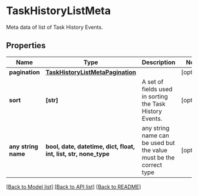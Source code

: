 # TaskHistoryListMeta

Meta data of list of Task History Events.

## Properties
Name | Type | Description | Notes
------------ | ------------- | ------------- | -------------
**pagination** | [**TaskHistoryListMetaPagination**](TaskHistoryListMetaPagination.md) |  | [optional] 
**sort** | **[str]** | A set of fields used in sorting the Task History Events. | [optional] 
**any string name** | **bool, date, datetime, dict, float, int, list, str, none_type** | any string name can be used but the value must be the correct type | [optional]

[[Back to Model list]](../README.md#documentation-for-models) [[Back to API list]](../README.md#documentation-for-api-endpoints) [[Back to README]](../README.md)


